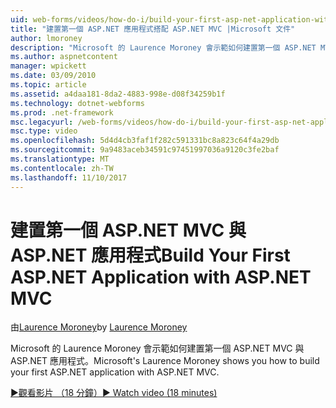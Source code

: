 ```yaml
---
uid: web-forms/videos/how-do-i/build-your-first-asp-net-application-with-asp-net-mvc
title: "建置第一個 ASP.NET 應用程式搭配 ASP.NET MVC |Microsoft 文件"
author: lmoroney
description: "Microsoft 的 Laurence Moroney 會示範如何建置第一個 ASP.NET MVC 與 ASP.NET 應用程式。"
ms.author: aspnetcontent
manager: wpickett
ms.date: 03/09/2010
ms.topic: article
ms.assetid: a4daa181-8da2-4883-998e-d08f34259b1f
ms.technology: dotnet-webforms
ms.prod: .net-framework
msc.legacyurl: /web-forms/videos/how-do-i/build-your-first-asp-net-application-with-asp-net-mvc
msc.type: video
ms.openlocfilehash: 5d4d4cb3faf1f282c591331bc8a823c64f4a29db
ms.sourcegitcommit: 9a9483aceb34591c97451997036a9120c3fe2baf
ms.translationtype: MT
ms.contentlocale: zh-TW
ms.lasthandoff: 11/10/2017
---
```

<a name="build-your-first-aspnet-application-with-aspnet-mvc"></a><span data-ttu-id="81094-103">建置第一個 ASP.NET MVC 與 ASP.NET 應用程式</span><span class="sxs-lookup"><span data-stu-id="81094-103">Build Your First ASP.NET Application with ASP.NET MVC</span></span>
====================
<span data-ttu-id="81094-104">由[Laurence Moroney](https://github.com/lmoroney)</span><span class="sxs-lookup"><span data-stu-id="81094-104">by [Laurence Moroney](https://github.com/lmoroney)</span></span>

<span data-ttu-id="81094-105">Microsoft 的 Laurence Moroney 會示範如何建置第一個 ASP.NET MVC 與 ASP.NET 應用程式。</span><span class="sxs-lookup"><span data-stu-id="81094-105">Microsoft's Laurence Moroney shows you how to build your first ASP.NET application with ASP.NET MVC.</span></span>

[<span data-ttu-id="81094-106">&#9654;觀看影片 （18 分鐘）</span><span class="sxs-lookup"><span data-stu-id="81094-106">&#9654; Watch video (18 minutes)</span></span>](https://channel9.msdn.com/Blogs/ASP-NET-Site-Videos/build-your-first-asp-net-application-with-asp-net-mvc)
